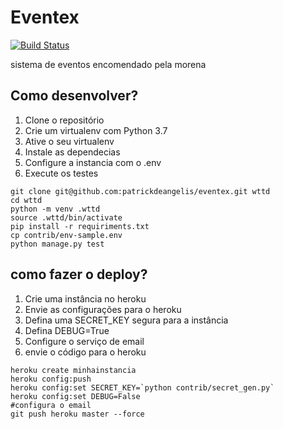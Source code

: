 # Eventex 
[![Build Status](https://travis-ci.org/patrickdeangelis/eventex.svg?branch=master)](https://travis-ci.org/patrickdeangelis/eventex)

sistema de eventos encomendado pela morena

## Como desenvolver?
1. Clone o repositório
2. Crie um virtualenv com Python 3.7
3. Ative o seu virtualenv
4. Instale as dependecias
5. Configure a instancia com o .env
6. Execute os testes

```console
git clone git@github.com:patrickdeangelis/eventex.git wttd
cd wttd
python -m venv .wttd
source .wttd/bin/activate
pip install -r requiriments.txt
cp contrib/env-sample.env
python manage.py test
```

## como fazer o deploy?
1. Crie uma instância no heroku
2. Envie as configurações para o heroku
3. Defina uma SECRET_KEY segura para a instância
4. Defina DEBUG=True
5. Configure o serviço de email
6. envie o código para o heroku

```console
heroku create minhainstancia
heroku config:push
heroku config:set SECRET_KEY=`python contrib/secret_gen.py`
heroku config:set DEBUG=False
#configura o email
git push heroku master --force
```      